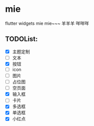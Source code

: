# mie

flutter widgets mie mie~~~
羊羊羊 咩咩咩
## TODOList:

- [x] 主题定制
- [ ] 文本
- [x] 按钮
- [ ] icon
- [ ] 图片
- [ ] 占位图
- [ ] 空页面
- [x] 输入框
- [ ] 卡片
- [x] 多选框
- [x] 单选框
- [x] 小红点